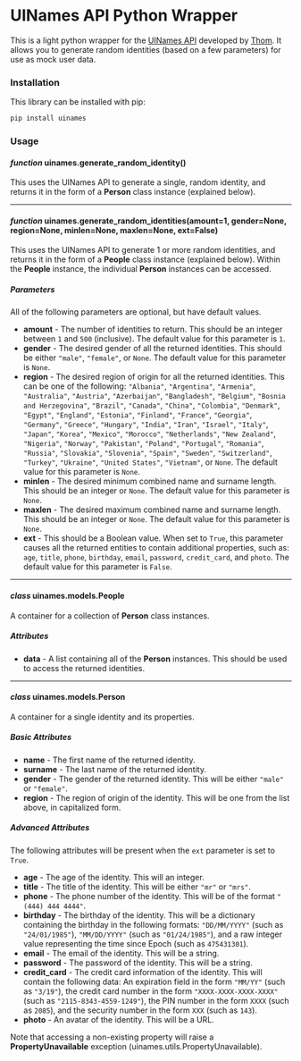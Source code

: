 # UINames API Python Wrapper

This is a light python wrapper for the [UINames API](https://uinames.com/) developed by [Thom](https://github.com/thm). It allows you to generate random identities (based on a few parameters) for use as mock user data.

### Installation

This library can be installed with pip:

```bash
pip install uinames
```

### Usage

#### *function* uinames.generate_random_identity()

This uses the UINames API to generate a single, random identity, and returns it in the form of a __Person__ class instance (explained below).

___

#### *function* uinames.generate_random_identities(amount=1, gender=None, region=None, minlen=None, maxlen=None, ext=False)

This uses the UINames API to generate 1 or more random identities, and returns it in the form of a __People__ class instance (explained below). Within the __People__ instance, the individual __Person__ instances can be accessed.

##### *Parameters*

All of the following parameters are optional, but have default values.

+ __amount__ - The number of identities to return. This should be an integer between `1` and `500` (inclusive). The default value for this parameter is `1`.
+ __gender__ - The desired gender of all the returned identities. This should be either ``"male"``, ``"female"``, or `None`. The default value for this parameter is `None`.
+ __region__ - The desired region of origin for all the returned identities. This can be one of the following: `"Albania"`, `"Argentina"`, `"Armenia"`, `"Australia"`, `"Austria"`, `"Azerbaijan"`, `"Bangladesh"`, `"Belgium"`, `"Bosnia and Herzegovina"`, `"Brazil"`, `"Canada"`, `"China"`, `"Colombia"`, `"Denmark"`, `"Egypt"`, `"England"`, `"Estonia"`, `"Finland"`, `"France"`, `"Georgia"`, `"Germany"`, `"Greece"`, `"Hungary"`, `"India"`, `"Iran"`, `"Israel"`, `"Italy"`, `"Japan"`, `"Korea"`, `"Mexico"`, `"Morocco"`, `"Netherlands"`, `"New Zealand"`, `"Nigeria"`, `"Norway"`, `"Pakistan"`, `"Poland"`, `"Portugal"`, `"Romania"`, `"Russia"`, `"Slovakia"`, `"Slovenia"`, `"Spain"`, `"Sweden"`, `"Switzerland"`, `"Turkey"`, `"Ukraine"`, `"United States"`, `"Vietnam"`, or `None`. The default value for this parameter is `None`.
+ __minlen__ - The desired minimum combined name and surname length. This should be an integer or `None`. The default value for this parameter is `None`.
+ __maxlen__ - The desired maximum combined name and surname length. This should be an integer or `None`. The default value for this parameter is `None`.
+ __ext__ - This should be a Boolean value. When set to `True`, this parameter causes all the returned entities to contain additional properties, such as: `age`, `title`, `phone`, `birthday`, `email`, `password`, `credit_card`, and `photo`. The default value for this parameter is `False`.

___

#### *class* uinames.models.People

A container for a collection of __Person__ class instances.

##### Attributes

+ __data__ - A list containing all of the __Person__ instances. This should be used to access the returned identities.

___

#### *class* uinames.models.Person

A container for a single identity and its properties.

##### Basic Attributes

+ __name__ - The first name of the returned identity.
+ __surname__ - The last name of the returned identity.
+ __gender__ - The gender of the returned identity. This will be either `"male"` or `"female"`.
+ __region__ - The region of origin of the identity. This will be one from the list above, in capitalized form.

##### Advanced Attributes

The following attributes will be present when the `ext` parameter is set to `True`.

+ __age__ - The age of the identity. This will an integer.
+ __title__ - The title of the identity. This will be either `"mr"` or `"mrs"`.
+ __phone__ - The phone number of the identity. This will be of the format `"(444) 444 4444"`.
+ __birthday__ - The birthday of the identity. This will be a dictionary containing the birthday in the following formats: `"DD/MM/YYYY"` (such as `"24/01/1985"`), `"MM/DD/YYYY"` (such as `"01/24/1985"`), and a raw integer value representing the time since Epoch (such as `475431301`).
+ __email__ - The email of the identity. This will be a string.
+ __password__ - The password of the identity. This will be a string.
+ __credit_card__ - The credit card information of the identity. This will contain the following data: An expiration field in the form `"MM/YY"` (such as `"3/19"`), the credit card number in the form `"XXXX-XXXX-XXXX-XXXX"` (such as `"2115-8343-4559-1249"`), the PIN number in the form `XXXX` (such as `2085`), and the security number in the form `XXX` (such as `143`).
+ __photo__ - An avatar of the identity. This will be a URL.

Note that accessing a non-existing property will raise a __PropertyUnavailable__ exception (uinames.utils.PropertyUnavailable).
